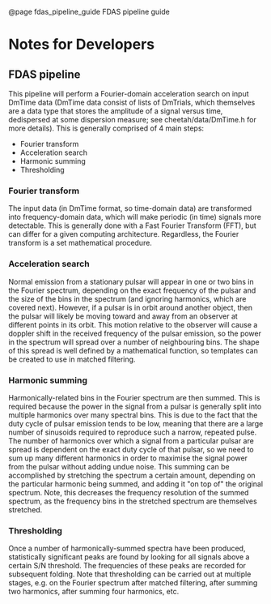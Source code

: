 @page fdas_pipeline_guide FDAS pipeline guide
# Notes for Developers
## FDAS pipeline
This pipeline will perform a Fourier-domain acceleration search on input DmTime data (DmTime data consist of lists of DmTrials, which themselves are a data type that stores the amplitude of a signal versus time, dedispersed at some dispersion measure; see cheetah/data/DmTime.h for more details). This is generally comprised of 4 main steps:
- Fourier transform
- Acceleration search
- Harmonic summing
- Thresholding

### Fourier transform
The input data (in DmTime format, so time-domain data) are transformed into frequency-domain data, which will make periodic (in time) signals more detectable. This is generally done with a Fast Fourier Transform (FFT), but can differ for a given computing architecture. Regardless, the Fourier transform is a set mathematical procedure.

### Acceleration search
Normal emission from a stationary pulsar will appear in one or two bins in the Fourier spectrum, depending on the exact frequency of the pulsar and the size of the bins in the spectrum (and ignoring harmonics, which are covered next). However, if a pulsar is in orbit around another object, then the pulsar will likely be moving toward and away from an observer at different points in its orbit. This motion relative to the observer will cause a doppler shift in the received frequency of the pulsar emission, so the power in the spectrum will spread over a number of neighbouring bins. The shape of this spread is well defined by a mathematical function, so templates can be created to use in matched filtering.

### Harmonic summing
Harmonically-related bins in the Fourier spectrum are then summed. This is required because the power in the signal from a pulsar is generally split into multiple harmonics over many spectral bins. This is due to the fact that the duty cycle of pulsar emission tends to be low, meaning that there are a large number of sinusoids required to reproduce such a narrow, repeated pulse. The number of harmonics over which a signal from a particular pulsar are spread is dependent on the exact duty cycle of that pulsar, so we need to sum up many different harmonics in order to maximise the signal power from the pulsar without adding undue noise. This summing can be accomplished by stretching the spectrum a certain amount, depending on the particular harmonic being summed, and adding it "on top of" the original spectrum. Note, this decreases the frequency resolution of the summed spectrum, as the frequency bins in the stretched spectrum are themselves stretched.

### Thresholding
Once a number of harmonically-summed spectra have been produced, statistically significant peaks are found by looking for all signals above a certain S/N threshold. The frequencies of these peaks are recorded for subsequent folding. Note that thresholding can be carried out at multiple stages, e.g. on the Fourier spectrum after matched filtering, after summing two harmonics, after summing four harmonics, etc.
